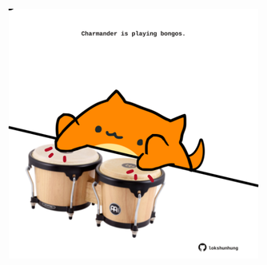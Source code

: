 <!-- built at 27/04/2025, 03:15:56 UTC -->
<p align="center">
  <img width="500" height="500" src="./ReadmeImage.svg">
</p>
